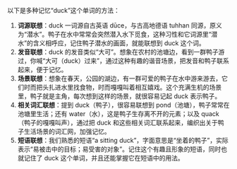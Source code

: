 以下是多种记忆“duck”这个单词的方法：
1. **词源联想**：duck 一词源自古英语 dūce，与古高地德语 tuhhan 同源，原义为“潜水”。鸭子在水中常常会突然潜入水下觅食，这种习性和它词源里“潜水”的含义相呼应，记住鸭子潜水的画面，就能联想到 duck 这个词。
2. **发音联想**：duck 的发音类似“大可”。想象在农村的池塘边，看到一群鸭子游过，你喊“大可（duck）过来”，通过这种有趣的谐音场景，把发音和鸭子联系起来，便于记忆。
3. **场景联想**：想象在春天，公园的湖边，有一群可爱的鸭子在水中游来游去，它们时而把头扎进水里找食物，时而嘎嘎叫着相互嬉戏。这个充满生机的场景里，鸭子就是主角，每次想到这样的场景，就很容易记起 duck 表示鸭子。
4. **相关词汇联想**：提到 duck（鸭子），很容易联想到 pond（池塘），鸭子常常在池塘里生活；还有 water（水），这是鸭子生存离不开的元素；以及 quack（鸭子的嘎嘎叫声），通过把 duck 和这些相关词汇联系起来，编织出关于鸭子生活场景的词汇网，加强记忆。
5. **短语联想**：我们熟悉的短语“a sitting duck”，字面意思是“坐着的鸭子”，实际表示“易被击中的目标；易受害的对象”。记住这个有趣且形象的短语，同时也就记住了 duck 这个单词，并且还能掌握它在短语中的用法。 